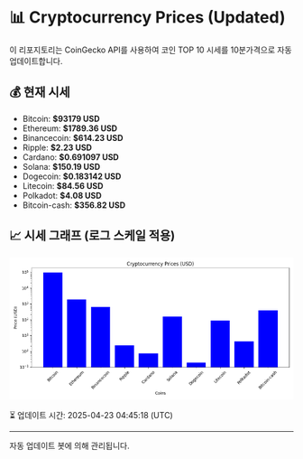 
# 📊 Cryptocurrency Prices (Updated)

이 리포지토리는 CoinGecko API를 사용하여 코인 TOP 10 시세를 10분가격으로 자동 업데이트합니다.

## 💰 현재 시세
- Bitcoin: **$93179 USD**
- Ethereum: **$1789.36 USD**
- Binancecoin: **$614.23 USD**
- Ripple: **$2.23 USD**
- Cardano: **$0.691097 USD**
- Solana: **$150.19 USD**
- Dogecoin: **$0.183142 USD**
- Litecoin: **$84.56 USD**
- Polkadot: **$4.08 USD**
- Bitcoin-cash: **$356.82 USD**

## 📈 시세 그래프 (로그 스케일 적용)
![Crypto Prices](crypto_prices.png)

⏳ 업데이트 시간: 2025-04-23 04:45:18 (UTC)

---
자동 업데이트 봇에 의해 관리됩니다.
